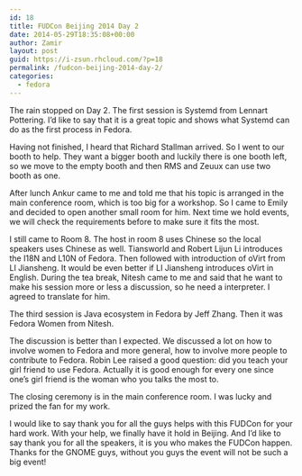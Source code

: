 ```yaml
---
id: 18
title: FUDCon Beijing 2014 Day 2
date: 2014-05-29T18:35:08+00:00
author: Zamir
layout: post
guid: https://i-zsun.rhcloud.com/?p=18
permalink: /fudcon-beijing-2014-day-2/
categories:
  - fedora
---
```

The rain stopped on Day 2. The first session is Systemd from Lennart Pottering. I&#8217;d like to say that it is a great topic and shows what Systemd can do as the first process in Fedora.
  
Having not finished, I heard that Richard Stallman arrived. So I went to our booth to help. They want a bigger booth and luckily there is one booth left, so we move to the empty booth and then RMS and Zeuux can use two booth as one.
  
After lunch Ankur came to me and told me that his topic is arranged in the main conference room, which is too big for a workshop. So I came to Emily and decided to open another small room for him. Next time we hold events, we will check the requirements before to make sure it fits the most.
  
I still came to Room 8. The host in room 8 uses Chinese so the local speakers uses Chinese as well. Tiansworld and Robert Lijun Li introduces the I18N and L10N of Fedora. Then followed with introduction of oVirt from LI Jiansheng. It would be even better if LI Jiansheng introduces oVirt in English. During the tea break, Nitesh came to me and said that he want to make his session more or less a discussion, so he need a interpreter. I agreed to translate for him.
  
The third session is Java ecosystem in Fedora by Jeff Zhang. Then it was Fedora Women from Nitesh.
  
The discussion is better than I expected. We discussed a lot on how to involve women to Fedora and more general, how to involve more people to contribute to Fedora. Robin Lee raised a good question: did you teach your girl friend to use Fedora. Actually it is good enough for every one since one&#8217;s girl friend is the woman who you talks the most to.
  
The closing ceremony is in the main conference room. I was lucky and prized the fan for my work.
  
I would like to say thank you for all the guys helps with this FUDCon for your hard work. With your help, we finally have it hold in Beijing. And I&#8217;d like to say thank you for all the speakers, it is you who makes the FUDCon happen. Thanks for the GNOME guys, without you guys the event will not be such a big event!